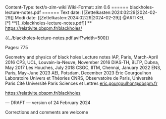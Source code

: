 Content-Type: text/x-zim-wiki
Wiki-Format: zim 0.6
====== blackholes-lecture-notes.pdf ======
Text date: [[Zettelkasten:2024:02:29|2024-02-29]] Modi date: [[Zettelkasten:2024:02:29|2024-02-29]]
@ARTIKEL  
[*] **[[../blackholes-lecture-notes.pdf]] **
https://relativite.obspm.fr/blackholes/


{{../blackholes-lecture-notes.pdf.avif?width=500}}

Pages:           775


Geometry and physics of black holes
Lecture notes
IAP, Paris, March-April 2016
CP3, UCL, Louvain-la-Neuve, November 2016
DIAS-TH, BLTP, Dubna, May 2017
Les Houches, July 2018
CSGC, IITM, Chennai, January 2022
ENS, Paris, May-June 2023
AEI, Potsdam, December 2023
Éric Gourgoulhon
Laboratoire Univers et Théories
CNRS, Observatoire de Paris, Université Paris Cité
Université Paris Sciences et Lettres
eric.gourgoulhon@obspm.fr

https://relativite.obspm.fr/blackholes

— DRAFT —
version of 24 February 2024

Corrections and comments are welcome

